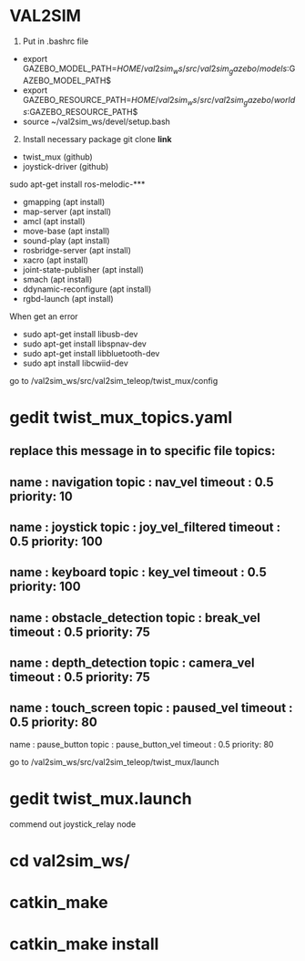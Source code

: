 # VAL2SIM

1. Put in .bashrc file
-  export GAZEBO_MODEL_PATH=$HOME/val2sim_ws/src/val2sim_gazebo/models:$GAZEBO_MODEL_PATH$
-  export GAZEBO_RESOURCE_PATH=$HOME/val2sim_ws/src/val2sim_gazebo/worlds:$GAZEBO_RESOURCE_PATH$
-  source ~/val2sim_ws/devel/setup.bash

2. Install necessary package 
git clone **link**
- twist_mux (github)
- joystick-driver (github)

sudo apt-get install ros-melodic-***
- gmapping (apt install)
- map-server (apt install)
- amcl (apt install)
- move-base (apt install)
- sound-play (apt install)
- rosbridge-server (apt install)
- xacro (apt install)
- joint-state-publisher (apt install)
- smach (apt install)
- ddynamic-reconfigure (apt install)
- rgbd-launch (apt install)

When get an error
- sudo apt-get install libusb-dev
- sudo apt-get install libspnav-dev
- sudo apt-get install libbluetooth-dev
- sudo apt install libcwiid-dev


go to /val2sim_ws/src/val2sim_teleop/twist_mux/config
# gedit twist_mux_topics.yaml
replace this message in to specific file
topics:
-
  name    : navigation
  topic   : nav_vel
  timeout : 0.5
  priority: 10
-
  name    : joystick
  topic   : joy_vel_filtered
  timeout : 0.5
  priority: 100
-
  name    : keyboard
  topic   : key_vel
  timeout : 0.5
  priority: 100
-
  name    : obstacle_detection
  topic   : break_vel
  timeout : 0.5
  priority: 75
-
  name    : depth_detection
  topic   : camera_vel
  timeout : 0.5
  priority: 75
-
  name    : touch_screen
  topic   : paused_vel
  timeout : 0.5
  priority: 80
-
  name    : pause_button
  topic   : pause_button_vel
  timeout : 0.5
  priority: 80

go to /val2sim_ws/src/val2sim_teleop/twist_mux/launch
# gedit twist_mux.launch
commend out joystick_relay node


# cd val2sim_ws/
# catkin_make
# catkin_make install

